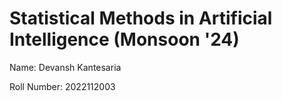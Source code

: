 # Statistical Methods in Artificial Intelligence (Monsoon '24)

Name: Devansh Kantesaria

Roll Number: 2022112003

